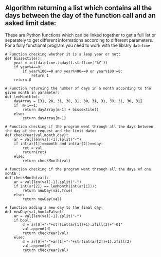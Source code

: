 ## Algorithm returning a list which contains all the days between the day of the function call and an asked limit date:
These are Python functions which can be linked together to get a full list or separately to get different informations according to different parameters.
For a fully functional program you need to work with the library `datetime`
```
# Function checking whether it is a leap year or not:
def bissextile():
    year = int(datetime.today().strftime('%Y'))
    if year%4==0:
        if year%100==0 and year%400==0 or year%100!=0:
            return 1
    return 0
```
```
# Function returning the number of days in a month according to the given month in parameter:
def lenMonth(m):
    dayArray = [31, 28, 31, 30, 31, 30, 31, 31, 30, 31, 30, 31]
    if  m-1==1:
        return dayArray[m-1] + bissextile()
    else:
        return dayArray[m-1]
```
```
# Function checking if the program went through all the days between the day of the request and the limit date:
def checkYear(val,month,day):
    ar = val[len(val)-1].split("-")
    if int(ar[1])==month and int(ar[2])==day:
        ret = val
        return(ret)
    else:
        return checkMonth(val)
```
```
# function checking if the program went through all the days of one month :
def checkMonth(val):
    ar = val[len(val)-1].split("-")
    if int(ar[2]) == lenMonth(int(ar[1])):
        return newDay(val,True)
    else:
        return newDay(val)
```
```
# function adding a new day to the final day:
def newDay(val,bool=False):
    ar = val[len(val)-1].split("-")
    if bool:
        d = ar[0]+"-"+str(int(ar[1])+1).zfill(2)+"-01"
        val.append(d)
        return checkYear(val)
    else:
        d = ar[0]+"-"+ar[1]+"-"+str(int(ar[2])+1).zfill(2)
        val.append(d)
        return checkYear(val)
 ```
